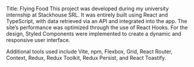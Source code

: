 Title: Flying Food
This project was developed during my university internship at Stackhouse SRL. It was entirely built using React and TypeScript, with data retrieved via an API and integrated into the app. The site’s performance was optimized through the use of React Hooks. For the design, Styled Components were implemented to create a dynamic and responsive user interface.

Additional tools used include Vite, npm, Flexbox, Grid, React Router, Context, Redux, Redux Toolkit, Redux Persist, and React Toastify.
